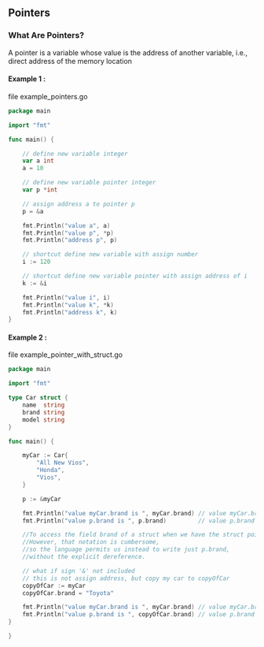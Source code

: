 ## Pointers

### What Are Pointers?

A pointer is a variable whose value is the address of another variable, i.e., direct address of the memory location

#### Example 1 :

file example_pointers.go

```go
package main

import "fmt"

func main() {

	// define new variable integer
	var a int
	a = 10

	// define new variable pointer integer
	var p *int

	// assign address a to pointer p
	p = &a

	fmt.Println("value a", a)
	fmt.Println("value p", *p)
	fmt.Println("address p", p)

	// shortcut define new variable with assign number
	i := 120

	// shortcut define new variable pointer with assign address of i
	k := &i

	fmt.Println("value i", i)
	fmt.Println("value k", *k)
	fmt.Println("address k", k)
}

```

#### Example 2 :

file example_pointer_with_struct.go

```go
package main

import "fmt"

type Car struct {
	name  string
	brand string
	model string
}

func main() {

	myCar := Car{
		"All New Vios",
		"Honda",
		"Vios",
	}

	p := &myCar

	fmt.Println("value myCar.brand is ", myCar.brand) // value myCar.brand is  Honda
	fmt.Println("value p.brand is ", p.brand)         // value p.brand is  Honda

	//To access the field brand of a struct when we have the struct pointer p we could write (*p).brand.
	//However, that notation is cumbersome,
	//so the language permits us instead to write just p.brand,
	//without the explicit dereference.

	// what if sign '&' not included
	// this is not assign address, but copy my car to copyOfCar
	copyOfCar := myCar
	copyOfCar.brand = "Toyota"

	fmt.Println("value myCar.brand is ", myCar.brand) // value myCar.brand is  Honda
	fmt.Println("value p.brand is ", copyOfCar.brand) // value p.brand is  Toyota
}

}
```
